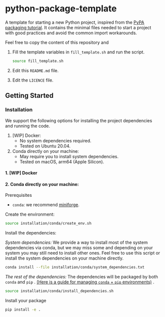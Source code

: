 # python-package-template

A template for starting a new Python project, inspired from the
[PyPA packaging tutorial](https://packaging.python.org/en/latest/tutorials/packaging-projects/).
It contains the minimal files needed to start a project with good practices and avoid the common
import workarounds.

Feel free to copy the content of this repository and

1. Fill the template variables in `fill_template.sh` and run the script.

   ```bash
   source fill_template.sh
   ```

2. Edit this `README.md` file.
3. Edit the `LICENCE` file.

## Getting Started

### Installation

We support the following options for installing the project dependencies and running the code.

1. [WIP] Docker:
    - No system dependencies required.
    - Tested on Ubuntu 20.04.
2. Conda directly on your machine:
    - May require you to install system dependencies.
    - Tested on macOS, arm64 (Apple Silicon).

#### 1. [WIP] Docker

#### 2. Conda directly on your machine:

Prerequisites

- `conda`: we recommend [miniforge](https://github.com/conda-forge/miniforge).

Create the environment:

```bash
source installation/conda/create_env.sh
```

Install the dependencies:

_System dependencies:_
We provide a way to install most of the system dependencies via conda, but we may miss some and
depending on your system you may still need to install other ones.
Feel free to use this script or install the system dependencies on your machine directly.

```bash
conda install --file installation/conda/system_dependencies.txt
````

_The rest of the dependencies:_
The dependencies will be packaged by both `conda` and `pip`
. [(Here is a guide for managing `conda` + `pip` environments)](https://docs.conda.io/projects/conda/en/latest/user-guide/tasks/manage-environments.html#using-pip-in-an-environment)
.

```bash
source installation/conda/install_dependencies.sh
```

Install your package

```bash
pip install -e .
```